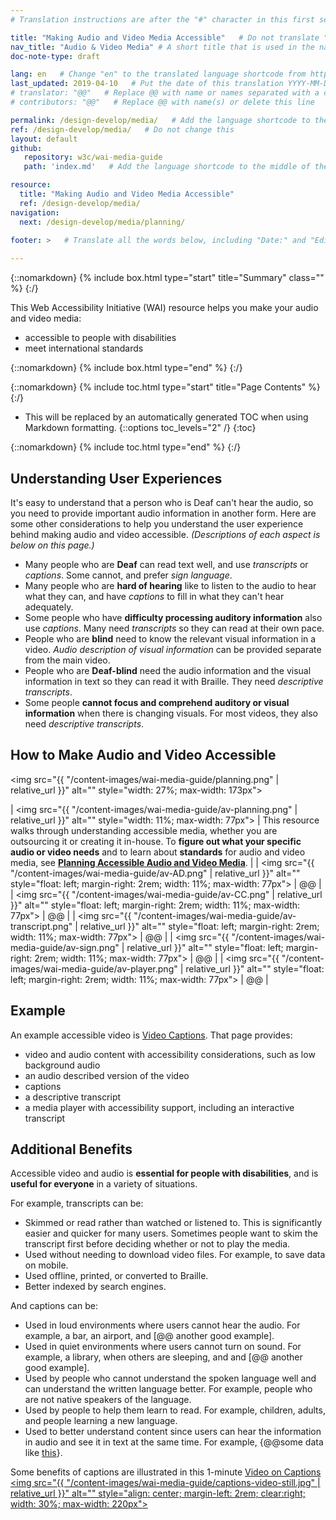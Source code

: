 ```yaml
---
# Translation instructions are after the "#" character in this first section. They are comments that do not show up in the web page. You do not need to translate the instructions after #.

title: "Making Audio and Video Media Accessible"   # Do not translate "title:". Do translate the text after "title:".
nav_title: "Audio & Video Media" # A short title that is used in the navigation
doc-note-type: draft

lang: en   # Change "en" to the translated language shortcode from https://www.iana.org/assignments/language-subtag-registry/language-subtag-registry
last_updated: 2019-04-10   # Put the date of this translation YYYY-MM-DD (with month in the middle)
# translator: "@@"   # Replace @@ with name or names separated with a comma
# contributors: "@@"   # Replace @@ with name(s) or delete this line

permalink: /design-develop/media/   # Add the language shortcode to the end; for example /fundamentals/accessibility-intro/fr
ref: /design-develop/media/   # Do not change this
layout: default
github:
   repository: w3c/wai-media-guide
   path: 'index.md'   # Add the language shortcode to the middle of the filename, for example index.fr.md

resource:
  title: "Making Audio and Video Media Accessible"
  ref: /design-develop/media/
navigation:
  next: /design-develop/media/planning/
 
footer: >   # Translate all the words below, including "Date:" and "Editor:". 

---
```


{::nomarkdown}
{% include box.html type="start" title="Summary" class="" %}
{:/}

This Web Accessibility Initiative (WAI) resource helps you make your audio and video media:
* accessible to people with disabilities
* meet international standards

{::nomarkdown}
{% include box.html type="end" %}
{:/}

{::nomarkdown}
{% include toc.html type="start" title="Page Contents" %}
{:/}

- This will be replaced by an automatically generated TOC when using Markdown formatting.
{::options toc_levels="2" /}
{:toc}

{::nomarkdown}
{% include toc.html type="end" %}
{:/}

## Understanding User Experiences

It's easy to understand that a person who is Deaf can't hear the audio, so you need to provide important audio information in another form. Here are some other considerations to help you understand the user experience behind making audio and video accessible. _(Descriptions of each aspect is below on this page.)_
* Many people who are **Deaf** can read text well, and use _transcripts_ or _captions_. Some cannot, and prefer _sign language_.
* Many people who are **hard of hearing** like to listen to the audio to hear what they can, and have _captions_ to fill in what they can't hear adequately.
* Some people who have **difficulty processing auditory information** also use _captions_. Many need _transcripts_ so they can read at their own pace.
* People who are **blind** need to know the relevant visual information in a video.  _Audio description of visual information_ can be provided separate from the main video.
* People who are **Deaf-blind** need the audio information and the visual information in text so they can read it with Braille. They need _descriptive transcripts_.
* Some people **cannot focus and comprehend auditory or visual information** when there is changing visuals. For most videos, they also need _descriptive transcripts_.

## How to Make Audio and Video Accessible

<img src="{{ "/content-images/wai-media-guide/planning.png" | relative_url }}" alt="" style="width: 27%; max-width: 173px">


| <img src="{{ "/content-images/wai-media-guide/av-planning.png" | relative_url }}" alt="" style="width: 11%; max-width: 77px"> | This resource walks through understanding accessible media, whether you are outsourcing it or creating it in-house. To **figure out what your specific audio or video needs** and to learn about **standards** for audio and video media, see **[Planning Accessible Audio and Video Media](/design-develop/media/planning/)**. |
| <img src="{{ "/content-images/wai-media-guide/av-AD.png" | relative_url }}" alt="" style="float: left; margin-right: 2rem; width: 11%; max-width: 77px"> | @@ |
| <img src="{{ "/content-images/wai-media-guide/av-CC.png" | relative_url }}" alt="" style="float: left; margin-right: 2rem; width: 11%; max-width: 77px"> | @@ |
| <img src="{{ "/content-images/wai-media-guide/av-transcript.png" | relative_url }}" alt="" style="float: left; margin-right: 2rem; width: 11%; max-width: 77px"> | @@ |
| <img src="{{ "/content-images/wai-media-guide/av-sign.png" | relative_url }}" alt="" style="float: left; margin-right: 2rem; width: 11%; max-width: 77px"> | @@ |
| <img src="{{ "/content-images/wai-media-guide/av-player.png" | relative_url }}" alt="" style="float: left; margin-right: 2rem; width: 11%; max-width: 77px"> | @@ |

## Example

An example accessible video is [Video Captions](/perspective-videos/captions/). That page provides:
* video and audio content with accessibility considerations, such as low background audio
* an audio described version of the video
* captions
* a descriptive transcript
* a media player with accessibility support, including an interactive transcript

## Additional Benefits

Accessible video and audio is **essential for people with disabilities**, and is **useful for everyone** in a variety of situations.

For example, transcripts can be:
* Skimmed or read rather than watched or listened to. This is significantly easier and quicker for many users. Sometimes people want to skim the transcript first before deciding whether or not to play the media.
* Used without needing to download video files. For example, to save data on mobile.
* Used offline, printed, or converted to Braille.
* Better indexed by search engines.

And captions can be:
* Used in loud environments where users cannot hear the audio. For example, a bar, an airport, and [@@ another good example].
* Used in quiet environments where users cannot turn on sound. For example, a library, when others are sleeping, and and [@@ another good example].
* Used by people who cannot understand the spoken language well and can understand the written language better. For example, people who are not native speakers of the language.
* Used by people to help them learn to read. For example, children, adults, and people learning a new language.
* Used to better understand content since users can hear the information in audio and see it in text at the same time. For example, {@@some data like [this](https://www.3playmedia.com/2019/02/21/8-benefits-of-transcribing-captioning-videos/)}.

Some benefits of captions are illustrated in this 1-minute <a href="https://www.w3.org/WAI/perspective-videos/captions/">Video on  Captions <img src="{{ "/content-images/wai-media-guide/captions-video-still.jpg" | relative_url }}" alt="" style="align: center; margin-left: 2rem; clear:right; width: 30%; max-width: 220px"></a>
